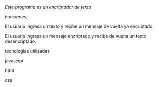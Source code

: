 *Este programa es un encriptador de texto*

*Funciones:*

El usuario ingresa un texto y recibe un mensaje de vuelta ya encriptado.

El usuario ingresa un mensaje encriptado y recibe de vuelta un texto desencriptado.

tecnologias utilizadas 

javascipt

html

css


